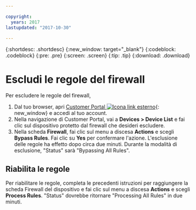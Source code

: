 ```yaml
---

copyright:
  years: 2017
lastupdated: "2017-10-30"

---
```


{:shortdesc: .shortdesc}
{:new_window: target="_blank"}
{:codeblock: .codeblock}
{:pre: .pre}
{:screen: .screen}
{:tip: .tip}
{:download: .download}

# Escludi le regole del firewall

Per escludere le regole del firewall, 

1. Dal tuo browser, apri [Customer Portal ![Icona link esterno](../../icons/launch-glyph.svg "Icona link esterno")](https://control.softlayer.com/){: new_window} e accedi al tuo account.
2. Nella navigazione di Customer Portal, vai a **Devices > Device List** e fai clic sul dispositivo protetto dal firewall che desideri escludere.
3.  Nella scheda **Firewall**, fai clic sul menu a discesa **Actions** e scegli **Bypass Rules**. Fai clic su **Yes** per confermare l'azione. L'esclusione delle regole ha effetto dopo circa due minuti. Durante la modalità di esclusione, "Status" sarà "Bypassing All Rules".

## Riabilita le regole

Per riabilitare le regole, completa le precedenti istruzioni per raggiungere la scheda Firewall del dispositivo e fai clic sul menu a discesa **Actions** e scegli **Process Rules**. "Status" dovrebbe ritornare "Processing All Rules" in due minuti.
